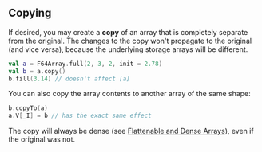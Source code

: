 ## Copying
If desired, you may create a **copy** of an array that is completely separate
from the original. The changes to the copy won't propagate to the original (and vice versa),
because the underlying storage arrays will be different.

```kotlin
val a = F64Array.full(2, 3, 2, init = 2.78)
val b = a.copy()
b.fill(3.14) // doesn't affect [a]
```

You can also copy the array contents to another array of the same shape:

```kotlin
b.copyTo(a)
a.V[_I] = b // has the exact same effect
```

The copy will always be dense (see [Flattenable and Dense Arrays](flattenable.md)),
even if the original was not.
